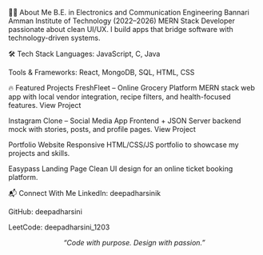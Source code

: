 
👩‍💻 About Me
B.E. in Electronics and Communication Engineering
Bannari Amman Institute of Technology (2022–2026)
MERN Stack Developer passionate about clean UI/UX.
I build apps that bridge software with technology-driven systems.

🛠️ Tech Stack
Languages:
JavaScript, C, Java

Tools & Frameworks:
React, MongoDB, SQL, HTML, CSS

🔥 Featured Projects
FreshFleet – Online Grocery Platform
MERN stack web app with local vendor integration, recipe filters, and health-focused features.
View Project

Instagram Clone – Social Media App
Frontend + JSON Server backend mock with stories, posts, and profile pages.
View Project

Portfolio Website
Responsive HTML/CSS/JS portfolio to showcase my projects and skills.

Easypass Landing Page
Clean UI design for an online ticket booking platform.

📬 Connect With Me
LinkedIn: deepadharsinik

GitHub: deepadharsini

LeetCode: deepadharsini_1203

<p align="center"><i>“Code with purpose. Design with passion.”</i></p>
